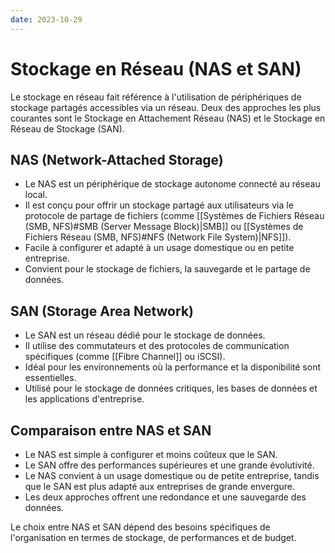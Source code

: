```yaml
---
date: 2023-10-29
---
```

# Stockage en Réseau (NAS et SAN)

Le stockage en réseau fait référence à l'utilisation de périphériques de stockage partagés accessibles via un réseau. Deux des approches les plus courantes sont le Stockage en Attachement Réseau (NAS) et le Stockage en Réseau de Stockage (SAN).

## NAS (Network-Attached Storage)

- Le NAS est un périphérique de stockage autonome connecté au réseau local.
- Il est conçu pour offrir un stockage partagé aux utilisateurs via le protocole de partage de fichiers (comme [[Systèmes de Fichiers Réseau (SMB, NFS)#SMB (Server Message Block)|SMB]] ou [[Systèmes de Fichiers Réseau (SMB, NFS)#NFS (Network File System)|NFS]]).
- Facile à configurer et adapté à un usage domestique ou en petite entreprise.
- Convient pour le stockage de fichiers, la sauvegarde et le partage de données.

## SAN (Storage Area Network)

- Le SAN est un réseau dédié pour le stockage de données.
- Il utilise des commutateurs et des protocoles de communication spécifiques (comme [[Fibre Channel]] ou iSCSI).
- Idéal pour les environnements où la performance et la disponibilité sont essentielles.
- Utilisé pour le stockage de données critiques, les bases de données et les applications d'entreprise.

## Comparaison entre NAS et SAN

- Le NAS est simple à configurer et moins coûteux que le SAN.
- Le SAN offre des performances supérieures et une grande évolutivité.
- Le NAS convient à un usage domestique ou de petite entreprise, tandis que le SAN est plus adapté aux entreprises de grande envergure.
- Les deux approches offrent une redondance et une sauvegarde des données.

Le choix entre NAS et SAN dépend des besoins spécifiques de l'organisation en termes de stockage, de performances et de budget.


